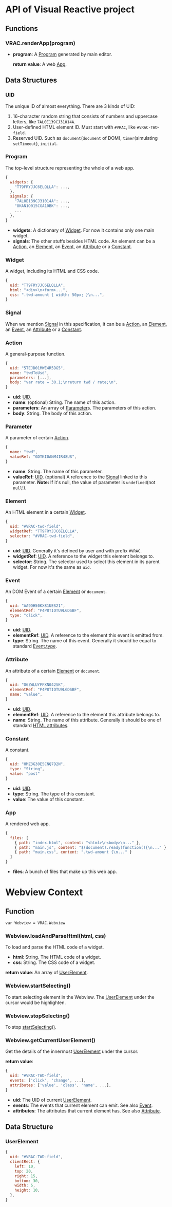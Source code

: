 # API of Visual Reactive project

## Functions

### VRAC.renderApp(program)

+ **program**: A [Program](#program) generated by main editor.
  
  **return value**: A web [App](#app).

## Data Structures

### UID

The unique ID of almost everything. There are 3 kinds of UID:

1. 16-character random string that consists of numbers and uppercase letters, like `7AL0E139CJ31014A`.
2. User-defined HTML element ID. Must start with `#VRAC`, like `#VRAC-TWD-field`.
3. Reserved UID. Such as `document`(`document` of DOM), `timer`(simulating `setTimeout`), `initial`. 

### Program

The top-level structure representing the whole of a web app.

```javascript
{
  widgets: {
    "TT9FRYJJC6ELQLLA": ...,
  },
  signals: {
    "7AL0E139CJ31014A": ...,
    "8KAN1O015CGA10BK": ...,
    ...
  },
}
```

+ **widgets**: A dictionary of [Widget](#widget). For now it contains only one main widget.
+ **signals**: The other stuffs besides HTML code. An element can be a [Action](#action), an [Element](#event), an [Event](#event), an [Attribute](#attribute) or a [Constant](#constant).

### Widget

A widget, including its HTML and CSS code.

```javascript
{
  uid: "TT9FRYJJC6ELQLLA",
  html: "<div>\n<form>...",
  css: ".twd-amount { width: 50px; }\n...",
}
```

### Signal

When we mention [Signal](#signal) in this specification, it can be a [Action](#action), an [Element](#event), an [Event](#event), an [Attribute](#attribute) or a [Constant](#constant).

### Action

A general-purpose function.

```javascript
{
  uid: "5TEJD01MWE4R5DG5",
  name: "twdToUsd",
  parameters: [...],
  body: "var rate = 30.1;\nreturn twd / rate;\n",
}
```

+ **uid**: [UID](#uid).
+ **name**: (optional) String. The name of this action.
+ **parameters**: An array of [Parameter](#parameter)s. The parameters of this action.
+ **body**: String. The body of this action.

### Parameter

A parameter of certain [Action](#action).

```javascript
{
  name: "twd",
  valueRef: "GDTKI0ANM4IR48US",
}
```

+ **name**: String. The name of this parameter.
+ **valueRef**: [UID](#uid). (optional) A reference to the [Signal](#signal) linked to this parameter. **Note:** If it's null, the value of parameter is `undefined`(not `null`!).

### Element

An HTML element in a certain [Widget](#widget).

```javascript
{
  uid: "#VRAC-twd-field",
  widgetRef: "TT9FRYJJC6ELQLLA",
  selector: "#VRAC-twd-field",
}
```

+ **uid**: [UID](#uid). Generally it's defined by user and with prefix `#VRAC`.
+ **widgetRef**: [UID](#uid). A reference to the widget this element belongs to.
+ **selector**: String. The selector used to select this element in its parent widget. For now it's the same as `uid`.

### Event

An DOM Event of a certain [Element](#element) or `document`.

```javascript
{
  uid: "AA9DH50KX81UES21",
  elementRef: "P4P8TIOTU9LGDSBF",
  type: "click",
}
```

+ **uid**: [UID](#uid).
+ **elementRef**: [UID](#uid). A reference to the element this event is emitted from.
+ **type**: String. The name of this event. Generally it should be equal to standard [Event.type](https://developer.mozilla.org/en-US/docs/Web/API/event.type).

### Attribute

An attribute of a certain [Element](#element) or `document`.

```javascript
{
  uid: "O6ZWLUYPPXN042SK",
  elementRef: "P4P8TIOTU9LGDSBF",
  name: "value",
}
```

+ **uid**: [UID](#uid).
+ **elementRef**: [UID](#uid). A reference to the element this attribute belongs to.
+ **name**: String. The name of this attribute. Generally it should be one of standard [HTML attributes](https://developer.mozilla.org/en-US/docs/Web/HTML/Attributes).

### Constant

A constant.

```javascript
{
  uid: "HMZ3G30E5CNQ7D2N",
  type: "String",
  value: "post"
}
```

+ **uid**: [UID](#uid).
+ **type**: String. The type of this constant. 
+ **value**: The value of this constant.

### App

A rendered web app.

```javascript
{
  files: [
    { path: "index.html", content: "<html>\n<body>\n..." },
    { path: "main.js", content: "$(document).ready(function(){\n..." },
    { path: "main.css", content: ".twd-amount {\n..." }
  ]
}
```

+ **files**: A bunch of files that make up this web app.

# Webview Context

## Function

`var Webview = VRAC.Webview`

### Webview.loadAndParseHtml(html, css)

To load and parse the HTML code of a widget.

+ **html**: String. The HTML code of a widget.
+ **css**: String. The CSS code of a widget.

**return value**: An array of [UserElement](#userelement).

### Webview.startSelecting()

To start selecting element in the Webview. The [UserElement](#userelement) under the cursor would be highlighten.

### Webview.stopSelecting()

To stop [startSelecting()](#startSelecting).

### Webview.getCurrentUserElement()

Get the details of the innermost [UserElement](#userelement) under the cursor.

**return value**: 

```javascript
{
  uid: "#VRAC-TWD-field",
  events: ['click', 'change', ...],
  attributes: ['value', 'class', 'name', ...],
}
```

+ **uid**: The UID of current [UserElement](#userelement).
+ **events**: The events that current element can emit. See also [Event](#event).
+ **attributes**: The attributes that current element has. See also [Attribute](#attribute).

## Data Structure

### UserElement

```javascript
{
  uid: "#VRAC-TWD-field",
  clientRect: {
    left: 10,
    top: 20,
    right: 15,
    bottom: 30,
    width: 5,
    height: 10,
  },
}
```
